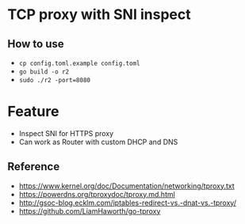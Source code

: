 # TCP proxy with SNI inspect

## How to use
- `cp config.toml.example config.toml`
- `go build -o r2`
- `sudo ./r2 -port=8080`

# Feature
- Inspect SNI for HTTPS proxy
- Can work as Router with custom DHCP and DNS

## Reference
- https://www.kernel.org/doc/Documentation/networking/tproxy.txt
- https://powerdns.org/tproxydoc/tproxy.md.html
- http://gsoc-blog.ecklm.com/iptables-redirect-vs.-dnat-vs.-tproxy/
- https://github.com/LiamHaworth/go-tproxy
